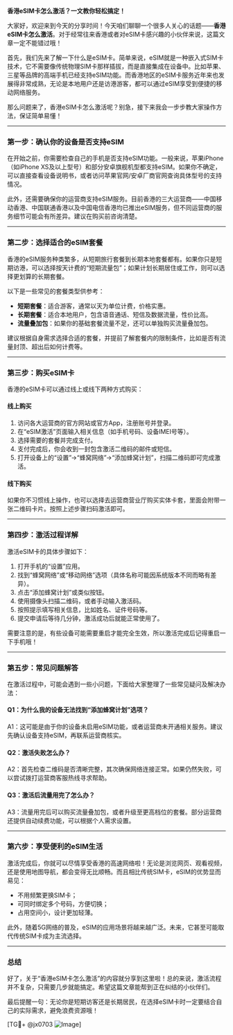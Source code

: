 **香港eSIM卡怎么激活？一文教你轻松搞定！**

大家好，欢迎来到今天的分享时间！今天咱们聊聊一个很多人关心的话题——**香港eSIM卡怎么激活**。对于经常往来香港或者对eSIM卡感兴趣的小伙伴来说，这篇文章一定不能错过哦！

首先，我们先来了解一下什么是eSIM卡。简单来说，eSIM就是一种嵌入式SIM卡技术，它不需要像传统物理SIM卡那样插拔，而是直接集成在设备中。比如苹果、三星等品牌的高端手机已经支持eSIM功能。而香港地区的eSIM卡服务近年来也发展得非常成熟，无论是本地用户还是访港游客，都可以通过eSIM享受到便捷的移动网络服务。

那么问题来了，香港eSIM卡怎么激活呢？别急，接下来我会一步步教大家操作方法，保证简单易懂！

---

### **第一步：确认你的设备是否支持eSIM**
在开始之前，你需要检查自己的手机是否支持eSIM功能。一般来说，苹果iPhone（如iPhone XS及以上型号）和部分安卓旗舰机型都支持eSIM。如果你不确定，可以直接查看设备说明书，或者访问苹果官网/安卓厂商官网查询具体型号的支持情况。

此外，还需要确保你的运营商支持eSIM服务。目前香港的三大运营商——中国移动香港、中国联通香港以及中国电信香港均已推出eSIM服务，但不同运营商的服务细节可能会有所差异。建议在购买前咨询清楚。

---

### **第二步：选择适合的eSIM套餐**
香港的eSIM服务种类繁多，从短期旅行套餐到长期本地套餐都有。如果你只是短期访港，可以选择按天计费的“短期流量包”；如果计划长期居住或工作，则可以选择更划算的长期套餐。

以下是一些常见的套餐类型供参考：
- **短期套餐**：适合游客，通常以天为单位计费，价格实惠。
- **长期套餐**：适合本地用户，包含语音通话、短信及数据流量，性价比高。
- **流量叠加包**：如果你的基础套餐流量不足，还可以单独购买流量叠加包。

建议根据自身需求选择合适的套餐，并提前了解套餐内的限制条件，比如是否有流量封顶、超出后如何计费等。

---

### **第三步：购买eSIM卡**
香港的eSIM卡可以通过线上或线下两种方式购买：

#### **线上购买**
1. 访问各大运营商的官方网站或官方App，注册账号并登录。
2. 在“eSIM激活”页面输入相关信息（如手机号码、设备IMEI号等）。
3. 选择需要的套餐并完成支付。
4. 支付完成后，你会收到一封包含激活二维码的邮件或短信。
5. 打开设备上的“设置”→“蜂窝网络”→“添加蜂窝计划”，扫描二维码即可完成激活。

#### **线下购买**
如果你不习惯线上操作，也可以选择去运营商营业厅购买实体卡套，里面会附带一张二维码卡片。按照上述步骤扫码激活即可。

---

### **第四步：激活过程详解**
激活eSIM卡的具体步骤如下：
1. 打开手机的“设置”应用。
2. 找到“蜂窝网络”或“移动网络”选项（具体名称可能因系统版本不同而略有差异）。
3. 点击“添加蜂窝计划”或类似按钮。
4. 使用摄像头扫描二维码，或者手动输入激活码。
5. 按照提示填写相关信息，比如姓名、证件号码等。
6. 提交申请后等待几分钟，激活成功后就能正常使用了。

需要注意的是，有些设备可能需要重启才能完全生效，所以激活完成后记得重启一下手机哦！

---

### **第五步：常见问题解答**
在激活过程中，可能会遇到一些小问题，下面给大家整理了一些常见疑问及解决办法：

#### Q1：为什么我的设备无法找到“添加蜂窝计划”选项？
A1：这可能是由于你的设备未启用eSIM功能，或者运营商未开通相关服务。建议先确认设备支持eSIM，再联系运营商核实。

#### Q2：激活失败怎么办？
A2：首先检查二维码是否清晰完整，其次确保网络连接正常。如果仍然失败，可以尝试拨打运营商客服热线寻求帮助。

#### Q3：激活后流量用完了怎么办？
A3：流量用完后可以购买流量叠加包，或者升级至更高档位的套餐。部分运营商还提供自动续费功能，可以根据个人需求设置。

---

### **第六步：享受便利的eSIM生活**
激活完成后，你就可以尽情享受香港的高速网络啦！无论是浏览网页、观看视频，还是使用地图导航，都会变得无比顺畅。而且相比传统SIM卡，eSIM的优势显而易见：
- 不用频繁更换SIM卡；
- 可同时绑定多个号码，方便切换；
- 占用空间小，设计更加轻薄。

此外，随着5G网络的普及，eSIM的应用场景将越来越广泛。未来，它甚至可能取代传统SIM卡成为主流选择。

---

### **总结**
好了，关于“香港eSIM卡怎么激活”的内容就分享到这里啦！总的来说，激活流程并不复杂，只需要几步就能搞定。希望这篇文章能帮到正在纠结的小伙伴们。

最后提醒一句：无论你是短期访客还是长期居民，在选择eSIM卡时一定要结合自己的实际需求，避免浪费资源哦！

[TG💪+ @jx0703 ![Image](https://github.com/user-attachments/assets/dbca1d08-cadb-493c-b0ec-ad6f7a83f270)]